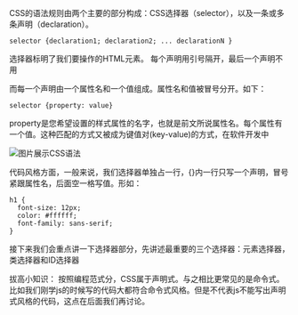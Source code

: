 CSS的语法规则由两个主要的部分构成：CSS选择器（selector），以及一条或多条声明（declaration）。

    selector {declaration1; declaration2; ... declarationN }

选择器标明了我们要操作的HTML元素。 每个声明用引号隔开，最后一个声明不用

而每一个声明由一个属性名和一个值组成。属性名和值被冒号分开。如下：

    selector {property: value}

property是您希望设置的样式属性的名字，也就是前文所说属性名。每个属性有一个值。这种匹配的方式又被成为键值对(key-value)的方式，在软件开发中

![图片展示CSS语法](http://www.w3school.com.cn/i/ct_css_selector.gif)

代码风格方面，一般来说，我们选择器单独占一行，{}内一行只写一个声明，冒号紧跟属性名，后面空一格写值。形如：

    h1 {
      font-size: 12px;
      color: #ffffff;
      font-family: sans-serif;
    }

接下来我们会重点讲一下选择器部分，先讲述最重要的三个选择器：元素选择器，类选择器和ID选择器

拔高小知识： 按照编程范式分，CSS属于声明式。与之相比更常见的是命令式。比如我们刚学js的时候写的代码大都符合命令式风格。但是不代表js不能写出声明式风格的代码，这点在后面我们再讨论。
